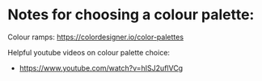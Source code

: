 # Notes for choosing a colour palette:


Colour ramps: https://colordesigner.io/color-palettes


Helpful youtube videos on colour palette choice:
- https://www.youtube.com/watch?v=hISJ2uflVCg